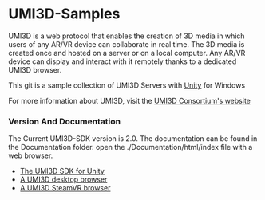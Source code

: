 # UMI3D-Samples
UMI3D is a web protocol that enables the creation of 3D media in which users of any AR/VR device can collaborate in real time. The 3D media is created once and hosted on a server or on a local computer. Any AR/VR device can display and interact with it remotely thanks to a dedicated UMI3D browser. 

This git is a sample collection of UMI3D Servers with [Unity](https://unity.com) for Windows

For more information about UMI3D, visit the [UMI3D Consortium's website](https://umi3d-consortium.org)

### Version And Documentation

The Current UMI3D-SDK version is 2.0.
The documentation can be found in the Documentation folder. open the ./Documentation/html/index file with a web browser.

* [The UMI3D SDK for Unity](https://github.com/Gfi-Innovation/UMI3D-SDK)
* [A UMI3D desktop browser](url)
* [A UMI3D SteamVR browser](url)
